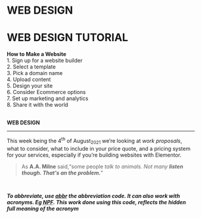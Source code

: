 # WEB DESIGN

<html>
<body>
<h1> WEB DESIGN TUTORIAL</h1>
<p>  
<b>How to Make a Website</b>
<br />1. Sign up for a website builder 
<br />2. Select a template 
<br />3. Pick a domain name 
<br />4. Upload content 
<br />5. Design your site 
<br />6. Consider Ecommerce options 
<br />7. Set up marketing and analytics 
<br />8. Share it with the world </p>
<P><br /> <b>WEB DESIGN</b> <p>
<hr />
<p>This week being the 4<sup>th</sup> of August<sub>2021</sub> we’re looking at <i>work proposals</I>, what to consider, what to include in your price quote, and a pricing system for your services, especially if you’re building websites with Elementor.</p>
<p><blockquote cite="http://en.wikipedia.org/wiki/Winnie-the-Pooh">  
<p>As <b>A.A. Milne</b> said,<q>some people <em>talk to animals</ em>. Not many <strong>listen though</ strong>. That's an the problem.</q></p>   </p>
</blockquote>
<br />
<p>To abbreviate, use <abbr title = Abbreviation">abbr</abbr> the abbreviation code. It can also work with acronyms. Eg <acronym title="Nigeria Police Force">NPF</acronym>. This work done using this code, reflects the hidden full meaning of the acronym
</body>
</html>

